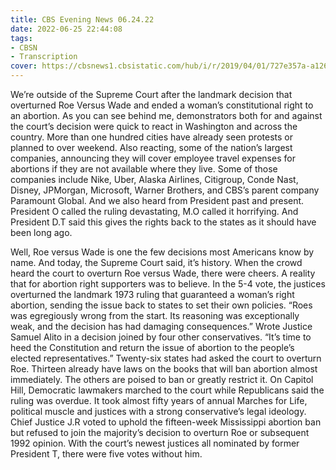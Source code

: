 ```yaml
---
title: CBS Evening News 06.24.22
date: 2022-06-25 22:44:08
tags:
- CBSN
- Transcription
cover: https://cbsnews1.cbsistatic.com/hub/i/r/2019/04/01/727e357a-a126-4138-a2c5-4d3222669d57/thumbnail/640x360/3ff2761028dc5c65cc4f07acd54bcd5c/cbsn2-logo-1920x1080.jpg
---
```

We’re outside of the Supreme Court after the landmark decision that overturned Roe Versus Wade and ended a woman’s constitutional right to an abortion. As you can see behind me, demonstrators both for and against the court’s decision were quick to react in Washington and across the country. More than one hundred cities have already seen protests or planned to over weekend. Also reacting, some of the nation’s largest companies, announcing they will cover employee travel expenses for abortions if they are not available where they live. Some of those companies include Nike, Uber, Alaska Airlines, Citigroup, Conde Nast, Disney, JPMorgan, Microsoft, Warner Brothers, and CBS’s parent company Paramount Global. And we also heard from President past and present. President O called the ruling devastating, M.O called it horrifying. And President D.T said this gives the rights back to the states as it should have been long ago. 

Well, Roe versus Wade is one the few decisions most Americans know by name. And today, the Supreme Court said, it’s history. When the crowd heard the court to overturn Roe versus Wade, there were cheers. A reality that for abortion right supporters was to believe. In the 5-4 vote, the justices overturned the landmark 1973 ruling that guaranteed a woman’s right abortion, sending the issue back to states to set their own policies. “Roes was egregiously wrong from the start. Its reasoning was exceptionally weak, and the decision has had damaging consequences.” Wrote Justice Samuel Alito in a decision joined by four other conservatives. “It’s time to heed the Constitution and return the issue of abortion to the people’s elected representatives.” Twenty-six states had asked the court to overturn Roe. Thirteen already have laws on the books that will ban abortion almost immediately. The others are poised to ban or greatly restrict it. On Capitol Hill, Democratic lawmakers marched to the court while Republicans said the ruling was overdue. It took almost fifty years of annual Marches for Life, political muscle and justices with a strong conservative’s legal ideology. Chief Justice J.R voted to uphold the fifteen-week Mississippi abortion ban but refused to join the majority’s decision to overturn Roe or subsequent 1992 opinion. With the court’s newest justices all nominated by former President T, there were five votes without him. 
